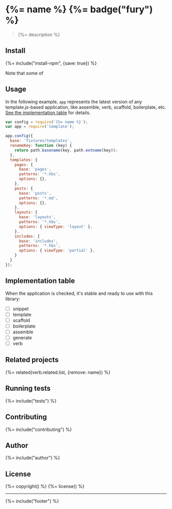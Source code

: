 # {%= name %} {%= badge("fury") %}

> {%= description %}

## Install
{%= include("install-npm", {save: true}) %}

Note that some of 

## Usage

In the following example, `app` represents the latest version of any template.js-based application, like assemble, verb, scaffold, boilerplate, etc. [See the implementation table](#implementation-table) for details.

```js
var config = require('{%= name %}');
var app = require('template');

app.config({
  base: 'fixtures/templates',
  renameKey: function (key) {
    return path.basename(key, path.extname(key));
  },
  templates: {
    pages: {
      base: 'pages',
      patterns: '*.hbs',
      options: {},
    },
    posts: {
      base: 'posts',
      patterns: '*.md',
      options: {},
    },
    layouts: {
      base: 'layouts',
      patterns: '*.hbs',
      options: { viewType: 'layout' },
    },
    includes: {
      base: 'includes',
      patterns: '*.hbs',
      options: { viewType: 'partial' },
    }
  }
});
```

## Implementation table

When the application is checked, it's stable and ready to use with this library:

- [ ] snippet
- [ ] template
- [ ] scaffold
- [ ] boilerplate
- [ ] assemble
- [ ] generate
- [ ] verb

## Related projects
{%= related(verb.related.list, {remove: name}) %}  

## Running tests
{%= include("tests") %}

## Contributing
{%= include("contributing") %}

## Author
{%= include("author") %}

## License
{%= copyright() %}
{%= license() %}

***

{%= include("footer") %}

